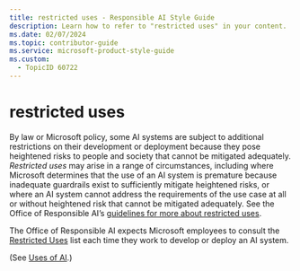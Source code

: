 ```yaml
---
title: restricted uses - Responsible AI Style Guide
description: Learn how to refer to "restricted uses" in your content.
ms.date: 02/07/2024
ms.topic: contributor-guide
ms.service: microsoft-product-style-guide
ms.custom:
  - TopicID 60722
---
```



# restricted uses

By law or Microsoft policy, some AI systems are subject to additional restrictions on their development or deployment because they pose heightened risks to people and society that cannot be mitigated adequately. *Restricted uses* may arise in a range of circumstances, including where Microsoft determines that the use of an AI system is premature because inadequate guardrails exist to sufficiently mitigate heightened risks, or where an AI system cannot address the requirements of the use case at all or without heightened risk that cannot be mitigated adequately. See the Office of Responsible AI’s [guidelines for more about restricted uses](https://microsoft.sharepoint.com/sites/ResponsibleAI/SitePages/Restricted-Uses.aspx).

The Office of Responsible AI expects Microsoft employees to consult the [Restricted Uses](https://microsoft.sharepoint.com/sites/ResponsibleAI/SitePages/Restricted-Uses.aspx) list each time they work to develop or deploy an AI system.

(See [Uses of AI](~\responsible-ai-style-guide\uses-ai-terms\uses-of-aiterms-for-categories-of-ai-use.md).)